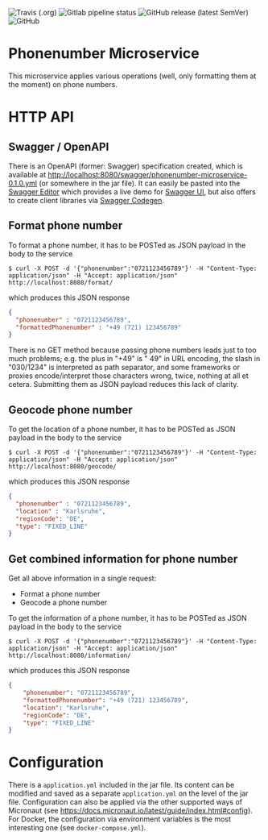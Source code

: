 <!--- some badges to display on the GitHub page -->
![Travis (.org)](https://img.shields.io/travis/debuglevel/phonenumber-microservice?label=Travis%20build)
![Gitlab pipeline status](https://img.shields.io/gitlab/pipeline/debuglevel/phonenumber-microservice?label=GitLab%20build)
![GitHub release (latest SemVer)](https://img.shields.io/github/v/release/debuglevel/phonenumber-microservice?sort=semver)
![GitHub](https://img.shields.io/github/license/debuglevel/phonenumber-microservice)

# Phonenumber Microservice
This microservice applies various operations (well, only formatting them at the moment) on phone numbers.

# HTTP API

## Swagger / OpenAPI
There is an OpenAPI (former: Swagger) specification created, which is available at <http://localhost:8080/swagger/phonenumber-microservice-0.1.0.yml> (or somewhere in the jar file). It can easily be pasted into the [Swagger Editor](https://editor.swagger.io) which provides a live demo for [Swagger UI](https://swagger.io/tools/swagger-ui/), but also offers to create client libraries via [Swagger Codegen](https://swagger.io/tools/swagger-codegen/).

## Format phone number
To format a phone number, it has to be POSTed as JSON payload in the body to the service
```shell script
$ curl -X POST -d '{"phonenumber":"0721123456789"}' -H "Content-Type: application/json" -H "Accept: application/json" http://localhost:8080/format/
```
which produces this JSON response
```json
{
  "phonenumber" : "0721123456789",
  "formattedPhonenumber" : "+49 (721) 123456789"
}
```

There is no GET method because passing phone numbers leads just to too much problems; e.g. the plus in "+49" is " 49" in URL encoding, the slash in "030/1234" is interpreted as path separator, and some frameworks or proxies encode/interpret those characters wrong, twice, nothing at all et cetera. Submitting them as JSON payload reduces this lack of clarity.      

## Geocode phone number
To get the location of a phone number, it has to be POSTed as JSON payload in the body to the service
```shell script
$ curl -X POST -d '{"phonenumber":"0721123456789"}' -H "Content-Type: application/json" -H "Accept: application/json" http://localhost:8080/geocode/
```
which produces this JSON response
```json
{
  "phonenumber" : "0721123456789",
  "location" : "Karlsruhe",
  "regionCode": "DE",
  "type": "FIXED_LINE"
}
```

## Get combined information for phone number
Get all above information in a single request:
* Format a phone number
* Geocode a phone number

To get the information of a phone number, it has to be POSTed as JSON payload in the body to the service
```shell script
$ curl -X POST -d '{"phonenumber":"0721123456789"}' -H "Content-Type: application/json" -H "Accept: application/json" http://localhost:8080/information/
```
which produces this JSON response
```json
{
    "phonenumber": "0721123456789",
    "formattedPhonenumber": "+49 (721) 123456789",
    "location": "Karlsruhe",
    "regionCode": "DE",
    "type": "FIXED_LINE"
}
```

# Configuration
There is a `application.yml` included in the jar file. Its content can be modified and saved as a separate `application.yml` on the level of the jar file. Configuration can also be applied via the other supported ways of Micronaut (see <https://docs.micronaut.io/latest/guide/index.html#config>). For Docker, the configuration via environment variables is the most interesting one (see `docker-compose.yml`).
